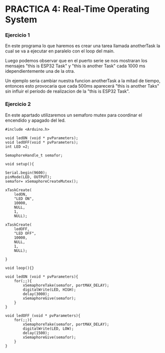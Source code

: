 # PRACTICA 4: Real-Time Operating System

### Ejercicio 1

En este programa lo que haremos es crear una tarea llamada anotherTask la cual se va a ejecutar en paralelo con el loop del main.

Luego podemos observar que en el puerto serie se nos mostraran los mensajes "this is ESP32 Task" y "this is another Task" cada 1000 ms idependientemente una de la otra. 

Un ejemplo seria cambiar nuestra funcion anotherTask a la mitad de tiempo, entonces esto provocaria que cada 500ms aparecerá "this is another Taks" sin influir el período de realizacion de la "this is ESP32 Task".


### Ejercicio 2

En este apartado utilizaremos un semaforo mutex para coordinar el encendido y apagado del led.
````
#include <Arduino.h>

void ledON (void * pvParameters);
void ledOFF(void * pvParameters);
int LED =2; 

SemaphoreHandle_t semafor;

void setup(){

Serial.begin(9600);
pinMode(LED, OUTPUT);
semafor= xSemaphoreCreateMutex();

xTaskCreate(
    ledON,
    "LED ON",
    10000,
    NULL,
    1,
    NULL);

xTaskCreate(
    ledOFF,
    "LED OFF",
    10000,
    NULL,
    1,
    NULL);

}

void loop(){}

void ledON (void * pvParameters){
    for(;;){
        xSemaphoreTake(semafor, portMAX_DELAY);
        digitalWrite(LED, HIGH);
        delay(3000);
        xSemaphoreGive(semafor);
    }
}

void ledOFF (void * pvParameters){
    for(;;){
        xSemaphoreTake(semafor, portMAX_DELAY);
        digitalWrite(LED, LOW);
        delay(1500);
        xSemaphoreGive(semafor);
    }
}
````
